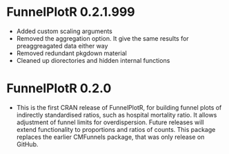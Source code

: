 # FunnelPlotR 0.2.1.999

- Added custom scaling arguments
- Removed the aggregation option.  It give the same results for preaggreagated data either way
- Removed redundant pkgdown material
- Cleaned up diorectories and hidden internal functions

# FunnelPlotR 0.2.0

- This is the first CRAN release of FunnelPlotR, for building funnel plots of indirectly standardised ratios, such as hospital mortality ratio.  It allows adjustment of funnel limits for overdispersion.  Future releases will extend functionality to proportions and ratios of counts.
This package replaces the earlier CMFunnels package, that was only release on GitHub.
